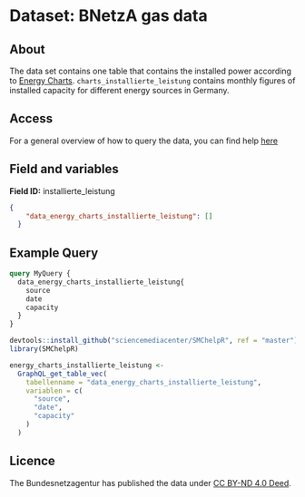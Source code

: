 # Dataset: BNetzA gas data

## About <a name = "about"></a>

The data set contains one table that contains the installed power according to [Energy Charts](https://energy-charts.info/charts/installed_power/chart.htm?l=en&c=DE). `charts_installierte_leistung` contains monthly figures of installed capacity for different energy sources in Germany.

## Access <a name = "access"></a>

For a general overview of how to query the data, you can find help [here](../README.md)

## Field and variables

**Field ID:** installierte_leistung

```JSON
{
    "data_energy_charts_installierte_leistung": []
  }
```

## Example Query

```GraphQL
query MyQuery {
  data_energy_charts_installierte_leistung{
    source
    date
    capacity
  }
}
```

```R
devtools::install_github("sciencemediacenter/SMChelpR", ref = "master")
library(SMChelpR)

energy_charts_installierte_leistung <-
  GraphQL_get_table_vec(
    tabellenname = "data_energy_charts_installierte_leistung",
    variablen = c(
      "source",
      "date",
      "capacity"
    )
  )

```

## Licence

The Bundesnetzagentur has published the data under [CC BY-ND 4.0 Deed](https://creativecommons.org/licenses/by-nd/4.0/deed.de).
